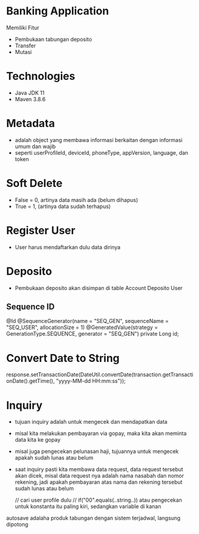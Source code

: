 # Banking Application

Memiliki Fitur
- Pembukaan tabungan deposito
- Transfer
- Mutasi

# Technologies

- Java JDK 11
- Maven 3.8.6

# Metadata

- adalah object yang membawa informasi berkaitan dengan informasi umum dan wajib
- seperti userProfileId, deviceId, phoneType, appVersion, language, dan token

# Soft Delete
- False = 0, artinya data masih ada (belum dihapus)
- True = 1, (artinya data sudah terhapus)

# Register User

- User harus mendaftarkan dulu data dirinya

# Deposito

- Pembukaan deposito akan disimpan di table Account Deposito User

## Sequence ID

  @Id
  @SequenceGenerator(name = "SEQ_GEN", sequenceName = "SEQ_USER", allocationSize = 1)
  @GeneratedValue(strategy = GenerationType.SEQUENCE, generator = "SEQ_GEN")
  private Long id;


# Convert Date to String
response.setTransactionDate(DateUtil.convertDate(transaction.getTransactionDate().getTime(), "yyyy-MM-dd HH:mm:ss"));

# Inquiry

- tujuan inquiry adalah untuk mengecek dan mendapatkan data
- misal kita melakukan pembayaran via gopay, maka kita akan meminta data kita ke gopay
- misal juga pengecekan pelunasan haji, tujuannya untuk mengecek apakah sudah lunas atau belum
- saat inquiry pasti kita membawa data request, data request tersebut akan dicek, misal data request nya adalah nama nasabah dan nomor rekening, jadi apakah pembayaran atas nama dan rekening tersebut sudah lunas atau belum


    // cari user profile dulu
    // if("00".equals(..string..)) atau pengecekan untuk konstanta itu paling kiri, sedangkan variable di kanan

autosave adalaha produk tabungan dengan sistem terjadwal, langsung dipotong